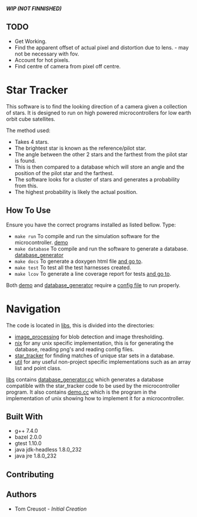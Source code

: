 ***WIP (NOT FINNISHED)***

## TODO
* Get Working.
* Find the apparent offset of actual pixel and distortion due to lens. - may not be necessary with fov.
* Account for hot pixels.
* Find centre of camera from pixel off centre.

# Star Tracker
This software is to find the looking direction of a camera given a collection of stars.
It is designed to run on high powered microcontrollers for low earth orbit cube satellites.

The method used:
* Takes 4 stars.
* The brightest star is known as the reference/pilot star.
* The angle between the other 2 stars and the farthest from the pilot star is found.
* This is then compared to a database which will store an angle and the position of the pilot star and the farthest.
* The software looks for a cluster of stars and generates a probability from this.
* The highest probability is likely the actual position.

## How To Use
Ensure you have the correct programs installed as listed bellow.
Type:
* `make run` To compile and run the simulation software for the microcontroller. [demo](out/demo)
* `make database` To compile and run the software to generate a database. [database_generator](out/database_generator)
* `make docs` To generate a doxygen html file [and go to](documentation/).
* `make test` To test all the test harnesses created.
* `make lcov` To generate a line coverage report for tests [and go to](coverage/).

Both [demo](out/demo) and [database_generator](out/database_generator) require a [config file](out/config.properties) to run properly.

# Navigation
The code is located in [libs](libs/), this is divided into the directories:
* [image_processing](libs/image_processing) for blob detection and image thresholding.
* [nix](libs/nix) for any unix specific implementation, this is for generating the database, reading png's and reading config files.
* [star_tracker](libs/star_tracker) for finding matches of unique star sets in a database.
* [util](libs/util) for any useful non-project specific implementations such as an array list and point class.

[libs](libs/) contains [database_generator.cc](libs/database_generator.cc) which generates a database compatible with the star_tracker code to be used by the microcontroller program.
It also contains [demo.cc](libs/demo.cc) which is the program in the implementation of unix showing how to implement it for a microcontroller.

## Built With
* g++	7.4.0
* bazel	2.0.0
* gtest	1.10.0
* java jdk-headless 1.8.0_232
* java jre 1.8.0_232

## Contributing

## Authors
* Tom Creusot - *Initial Creation*
